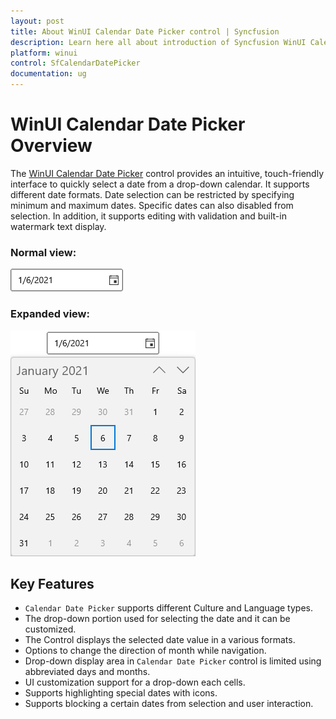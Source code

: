 ```yaml
---
layout: post
title: About WinUI Calendar Date Picker control | Syncfusion
description: Learn here all about introduction of Syncfusion WinUI Calendar Date Picker control, its features, and more. 
platform: winui
control: SfCalendarDatePicker
documentation: ug
---
```


# WinUI Calendar Date Picker Overview

The [WinUI Calendar Date Picker](https://www.syncfusion.com/winui-controls/calendar-datepicker) control provides an intuitive, touch-friendly interface to quickly select a date from a drop-down calendar. It supports different date formats. Date selection can be restricted by specifying minimum and maximum dates. Specific dates can also disabled from selection. In addition, it supports editing with validation and built-in watermark text display.

### Normal view:

![Calendar Date Picker with normal view](Getting-Started_images/Overview_img1.png)

### Expanded view:

![Calendar Date Picker with dropdown date spinner](Getting-Started_images/Overview_img2.png)

## Key Features

* `Calendar Date Picker` supports different Culture and Language types.
* The drop-down portion used for selecting the date and it can be customized.
* The Control displays the selected date value in a various formats.
* Options to change the direction of month while navigation.
* Drop-down display area in `Calendar Date Picker` control is limited using abbreviated days and months.
* UI customization support for a drop-down each cells.
* Supports highlighting special dates with icons.
* Supports blocking a certain dates from selection and user interaction.